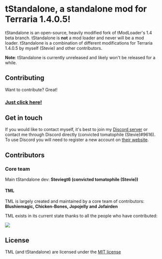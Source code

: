 # tStandalone, a standalone mod for Terraria 1.4.0.5!

tStandalone is an open-source, heavily modified fork of tModLoader's 1.4 beta branch. tStandalone is **not** a mod loader and never will be a mod loader.
tStandalone is a combination of different modifications for Terraria 1.4.0.5 by myself (Stevie) and other contributors.

**Note**: tStandalone is currently unreleased and likely won't be released for a while.

## Contributing

Want to contribute? Great!

### [Just click **here**!](https://github.com/tStandalone/tStandalone/wiki/Contributing)

## Get in touch

If you would like to contact myself, it's best to join my [Discord server](https://discord.com/invite/qrZ4Bpz) or contact me through Discord directly (convicted tomatophile (Stevie)#9616). To use Discord you will need to register a new account on [their website](https://discordapp.com/).

## Contributors
### Core team
Main tStandalone dev: **Steviegt6 (convicted tomatophile (Stevie))**

#### TML
TML is largely created and maintained by a core team of contributors: **Blushiemagic, Chicken-Bones, Jopojelly and Jofairden**

TML exists in its current state thanks to all the people who have contributed:

<a href="https://github.com/tModLoader/tModLoader/graphs/contributors">
<img src="https://opencollective.com/tModLoader/contributors.svg?height=215&width=890&button=false" />
</a>

## License
TML (and tStandalone) are licensed under the [MIT license](https://github.com/tModLoader/tModLoader/blob/master/LICENSE)
